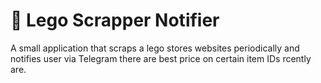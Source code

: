 # 🏪 Lego Scrapper Notifier

A small application that scraps a lego stores websites periodically and notifies user via Telegram there are best price on certain item IDs rcently are.
